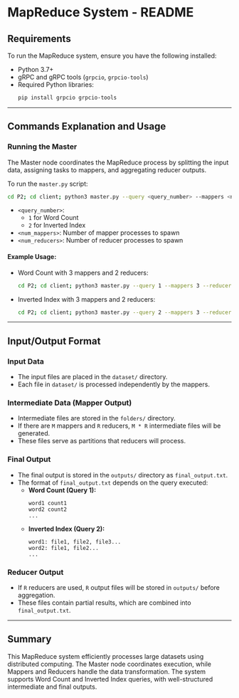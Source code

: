 # MapReduce System - README

## Requirements
To run the MapReduce system, ensure you have the following installed:
- Python 3.7+
- gRPC and gRPC tools (`grpcio`, `grpcio-tools`)
- Required Python libraries:
  ```bash
  pip install grpcio grpcio-tools
  ```

---

## Commands Explanation and Usage

### Running the Master
The Master node coordinates the MapReduce process by splitting the input data, assigning tasks to mappers, and aggregating reducer outputs.

To run the `master.py` script:
```bash
cd P2; cd client; python3 master.py --query <query_number> --mappers <num_mappers> --reducers <num_reducers>
```
- `<query_number>`:
  - `1` for Word Count
  - `2` for Inverted Index
- `<num_mappers>`: Number of mapper processes to spawn
- `<num_reducers>`: Number of reducer processes to spawn

#### Example Usage:
- Word Count with 3 mappers and 2 reducers:
  ```bash
  cd P2; cd client; python3 master.py --query 1 --mappers 3 --reducers 2
  ```
- Inverted Index with 3 mappers and 2 reducers:
  ```bash
  cd P2; cd client; python3 master.py --query 2 --mappers 3 --reducers 2
  ```

---

## Input/Output Format

### Input Data
- The input files are placed in the `dataset/` directory.
- Each file in `dataset/` is processed independently by the mappers.

### Intermediate Data (Mapper Output)
- Intermediate files are stored in the `folders/` directory.
- If there are `M` mappers and `R` reducers, `M * R` intermediate files will be generated.
- These files serve as partitions that reducers will process.

### Final Output
- The final output is stored in the `outputs/` directory as `final_output.txt`.
- The format of `final_output.txt` depends on the query executed:
  - **Word Count (Query 1):**
    ```
    word1 count1
    word2 count2
    ...
    ```
  - **Inverted Index (Query 2):**
    ```
    word1: file1, file2, file3...
    word2: file1, file2...
    ...
    ```

### Reducer Output
- If `R` reducers are used, `R` output files will be stored in `outputs/` before aggregation.
- These files contain partial results, which are combined into `final_output.txt`.

---

## Summary
This MapReduce system efficiently processes large datasets using distributed computing. The Master node coordinates execution, while Mappers and Reducers handle the data transformation. The system supports Word Count and Inverted Index queries, with well-structured intermediate and final outputs.

